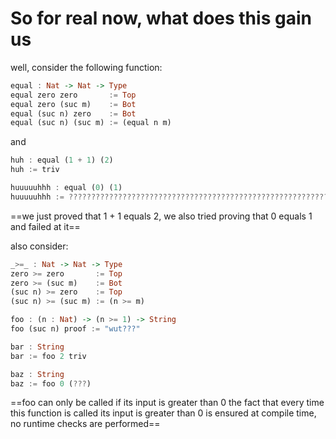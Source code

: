 # So for real now, what does this gain us

well, consider the following function:
```haskell
equal : Nat -> Nat -> Type
equal zero zero       := Top
equal zero (suc m)    := Bot
equal (suc n) zero    := Bot
equal (suc n) (suc m) := (equal n m)
```

and
```haskell
huh : equal (1 + 1) (2)
huh := triv

huuuuuhhh : equal (0) (1)
huuuuuhhh := ????????????????????????????????????????????????????????????????
```

==we just proved that 1 + 1 equals 2, we also tried proving that 0 equals 1 and failed at it==

also consider:
```haskell
_>=_ : Nat -> Nat -> Type
zero >= zero       := Top
zero >= (suc m)    := Bot
(suc n) >= zero    := Top
(suc n) >= (suc m) := (n >= m)

foo : (n : Nat) -> (n >= 1) -> String
foo (suc n) proof := "wut???"

bar : String
bar := foo 2 triv

baz : String
baz := foo 0 (???)
```

==foo can only be called if its input is greater than 0
the fact that every time this function is called its input is greater than 0 is ensured at compile time, no runtime checks are performed==